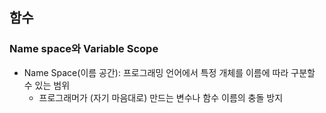 ## 함수
### Name space와 Variable Scope
   - Name Space(이름 공간): 프로그래밍 언어에서 특정 개체를 이름에 따라 구분할 수 있는 범위
      - 프로그래머가 (자기 마음대로) 만드는 변수나 함수 이름의 충돌 방지
      
